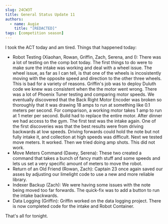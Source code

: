 ```yaml
---
slug: 24CW3T
title: General Status Update 11
authors:
  - name: Augie
    title: "[REDACTED]"
tags: [competition season]
---
```

I took the ACT today and am tired. Things that happened today:
* Robot Testing (Xiaohan, Rowan, Griffin, Zach, Serena, and I): There was a lot of testing on the comp bot today. The first things to do were to make sure the intake was working and deal with a wheel issue. The wheel issue, as far as I can tell, is that one of the wheels is incosistently moving with the opposite speed and direction to the other three wheels. This is bad for a variety of reasons. Griffin's job was to deploy Duluth code we knew was consistent when the the motor went wrong. There was a lot of Phoenix Tuner testing and comparing motor speeds. We eventually discovered that the Back Right Motor Encoder was broken so thoroughly that it was drawing 18 amps to run at something like 0.1 meters per second. For comparison, a working motor takes 1 amp to run at 1 meter per second. Build had to replace the entire motor. After dinner we had access to the gym. The first test was the intake again. One of the first discoveries was that the best results were from driving backwards at low speeds. Driving forwards could hold the note but not fully intake it, and collection at high speeds was difficult. Next we tested move meters. It worked. Then we tried doing amp shots. This did not work.
* Move Meters Command (Davey, Serena): These two created a command that takes a bunch of fancy math stuff and some speeds and lets us set a very specific amount of meters to move the robot. 
* Return of an Old Friend (Rowan, Zach): Captain 23 once again saved our asses by adjusting our limelight code to use a new and more reliable library.
* Indexer Backup (Zach): We were having some issues with the note being moved too far forwards. The quick-fix was to add a button to run the intake backwards. 
* Data Logging (Griffin): Griffin worked on the data logging project. There is now completed code for the intake and Robot Container.

That's all for tonight.